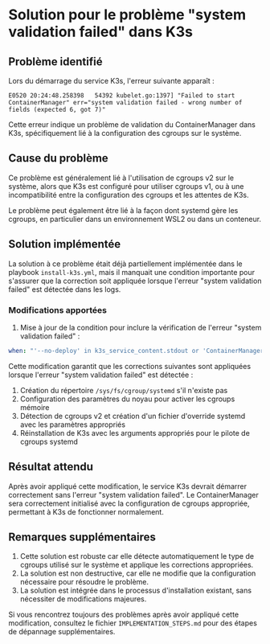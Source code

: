 # Solution pour le problème "system validation failed" dans K3s

## Problème identifié

Lors du démarrage du service K3s, l'erreur suivante apparaît :

```
E0520 20:24:48.258398   54392 kubelet.go:1397] "Failed to start ContainerManager" err="system validation failed - wrong number of fields (expected 6, got 7)"
```

Cette erreur indique un problème de validation du ContainerManager dans K3s, spécifiquement lié à la configuration des cgroups sur le système.

## Cause du problème

Ce problème est généralement lié à l'utilisation de cgroups v2 sur le système, alors que K3s est configuré pour utiliser cgroups v1, ou à une incompatibilité entre la configuration des cgroups et les attentes de K3s.

Le problème peut également être lié à la façon dont systemd gère les cgroups, en particulier dans un environnement WSL2 ou dans un conteneur.

## Solution implémentée

La solution à ce problème était déjà partiellement implémentée dans le playbook `install-k3s.yml`, mais il manquait une condition importante pour s'assurer que la correction soit appliquée lorsque l'erreur "system validation failed" est détectée dans les logs.

### Modifications apportées

1. Mise à jour de la condition pour inclure la vérification de l'erreur "system validation failed" :

```yaml
when: "'--no-deploy' in k3s_service_content.stdout or 'ContainerManager' in k3s_logs.stdout or 'system validation failed' in k3s_logs.stdout"
```

Cette modification garantit que les corrections suivantes sont appliquées lorsque l'erreur "system validation failed" est détectée :

1. Création du répertoire `/sys/fs/cgroup/systemd` s'il n'existe pas
2. Configuration des paramètres du noyau pour activer les cgroups mémoire
3. Détection de cgroups v2 et création d'un fichier d'override systemd avec les paramètres appropriés
4. Réinstallation de K3s avec les arguments appropriés pour le pilote de cgroups systemd

## Résultat attendu

Après avoir appliqué cette modification, le service K3s devrait démarrer correctement sans l'erreur "system validation failed". Le ContainerManager sera correctement initialisé avec la configuration de cgroups appropriée, permettant à K3s de fonctionner normalement.

## Remarques supplémentaires

1. Cette solution est robuste car elle détecte automatiquement le type de cgroups utilisé sur le système et applique les corrections appropriées.
2. La solution est non destructive, car elle ne modifie que la configuration nécessaire pour résoudre le problème.
3. La solution est intégrée dans le processus d'installation existant, sans nécessiter de modifications majeures.

Si vous rencontrez toujours des problèmes après avoir appliqué cette modification, consultez le fichier `IMPLEMENTATION_STEPS.md` pour des étapes de dépannage supplémentaires.